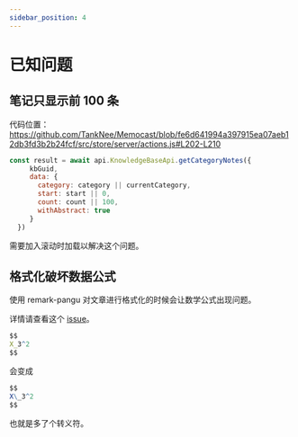 ```yaml
---
sidebar_position: 4
---
```


# 已知问题

## 笔记只显示前 100 条

代码位置：https://github.com/TankNee/Memocast/blob/fe6d641994a397915ea07aeb12db3fd3b2b24fcf/src/store/server/actions.js#L202-L210

```js
const result = await api.KnowledgeBaseApi.getCategoryNotes({
     kbGuid,
     data: {
       category: category || currentCategory,
       start: start || 0,
       count: count || 100,
       withAbstract: true
     }
  })
```

需要加入滚动时加载以解决这个问题。

## 格式化破坏数据公式

使用 remark-pangu 对文章进行格式化的时候会让数学公式出现问题。

详情请查看这个 [issue](https://github.com/VincentBel/remark-pangu/issues/26)。

```mathematica
$$
X_3^2
$$
```

会变成

```mathematica
$$
X\_3^2
$$
```

也就是多了个转义符。

